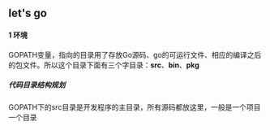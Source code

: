 ## let's go

#### 1 环境

GOPATH变量，指向的目录用了存放Go源码、go的可运行文件、相应的编译之后的包文件。所以这个目录下面有三个字目录：**src**、**bin**、**pkg**

##### 代码目录结构规划

GOPATH下的src目录是开发程序的主目录，所有源码都放这里，一般是一个项目一个目录
